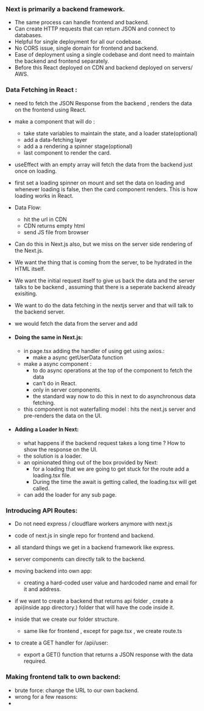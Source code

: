 
### Next is primarily a backend framework.
- The same process can handle frontend and backend.
- Can create HTTP requests that can return JSON and connect to databases.
- Helpful for single deployment for all our codebase.
- No CORS issue, single domain for frontend and backend.
- Ease of deployment using a single codebase and dont need to maintain the backend and frontend separately.
- Before this React deployed on CDN and backend deployed on servers/ AWS.

### Data Fetching in React : 
- need to fetch the JSON Response from the backend , renders the data on the frontend using React.
- make a component that will do :
	- take state variables to maintain the state, and a loader state(optional)
	- add a data-fetching layer
	- add a a rendering a spinner stage(optional)
	- last component to render the card.
- useEffect with an empty array will fetch the data from the backend just once on loading.
- first set a loading spinner on mount and set the data on loading and whenever loading is false, then the card component renders. This is how loading works in React.
- Data Flow:
	- hit the url in CDN 
	- CDN returns empty html 
	- send JS file from browser 

- Can do this in Next.js also, but we miss on the server side rendering of the Next.js.
- We want the thing that is coming from the server, to be hydrated in the HTML itself.
- We want the initial request itself to give us back the data and the server talks to be backend , assuming that there is a seperate backend already exisiting.
- We want to do the data fetching in the nextjs server and that will talk to the backend server.
- we would fetch the data from the server and add 

- #### Doing the same in Next.js:
	- in page.tsx adding the handler of using get using axios.:
		- make a async getUserData function
	- make a async component :
		- to do async operations at the top of the component to fetch the data
		- can't do in React.
		- only in server components.
		- the standard way now to do this in next to do asynchronous data fetching.
	- this component is not waterfalling model : hits the next.js server and pre-renders the data on the UI.
- #### Adding a Loader In Next:
	- what happens if the backend request takes a long time ? How to show the response on the UI.
	- the solution is a loader.
	- an opinionated thing out of the box provided by Next:
		- for a loading that we are going to get stuck for the route add a loading.tsx file.
		- During the time the await is getting called, the loading.tsx will get called.
	- can add the loader for any sub page.


### Introducing API Routes:
- Do not need express / cloudflare workers anymore with next.js 
- code of next.js in single repo for frontend and backend.
- all standard things we get in a backend framework like express.
- server components can directly talk to the backend.

- moving backend into own app:
	- creating a hard-coded user value and hardcoded name and email for it and address.
- if we want to create a backend that returns api folder , create a api(inside app directory.) folder that will have the code inside it.
- inside that we create our folder structure.
	- same like for frontend , except for page.tsx , we create route.ts
- to create a GET handler for /api/user:
	- export a GET() function that returns a JSON response with the data required.

### Making frontend talk to own backend:
- brute force: change the URL to our own backend.
- wrong for a few reasons:
- 